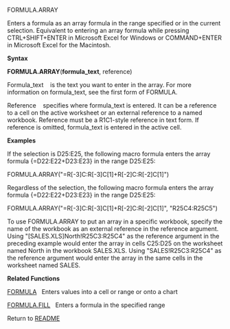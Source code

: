 FORMULA.ARRAY

Enters a formula as an array formula in the range specified or in the
current selection. Equivalent to entering an array formula while
pressing CTRL+SHIFT+ENTER in Microsoft Excel for Windows or
COMMAND+ENTER in Microsoft Excel for the Macintosh.

**Syntax**

**FORMULA.ARRAY**(**formula\_text**, reference)

Formula\_text&nbsp;&nbsp;&nbsp;&nbsp;is the text you want to enter in
the array. For more information on formula\_text, see the first form of
FORMULA.

Reference&nbsp;&nbsp;&nbsp;&nbsp;specifies where formula\_text is
entered. It can be a reference to a cell on the active worksheet or an
external reference to a named workbook. Reference must be a R1C1-style
reference in text form. If reference is omitted, formula\_text is
entered in the active cell.

**Examples**

If the selection is D25:E25, the following macro formula enters the
array formula {=D22:E22+D23:E23} in the range D25:E25:

FORMULA.ARRAY("=R\[-3\]C:R\[-3\]C\[1\]+R\[-2\]C:R\[-2\]C\[1\]")

Regardless of the selection, the following macro formula enters the
array formula {=D22:E22+D23:E23} in the range D25:E25:

FORMULA.ARRAY("=R\[-3\]C:R\[-3\]C\[1\]+R\[-2\]C:R\[-2\]C\[1\]",
"R25C4:R25C5")

To use FORMULA.ARRAY to put an array in a specific workbook, specify the
name of the workbook as an external reference in the reference argument.
Using "\[SALES.XLS\]North\!R25C3:R25C4" as the reference argument in the
preceding example would enter the array in cells C25:D25 on the
worksheet named North in the workbook SALES.XLS. Using
"SALES\!R25C3:R25C4" as the reference argument would enter the array in
the same cells in the worksheet named SALES.

**Related Functions**

[FORMULA](FORMULA.md)&nbsp;&nbsp;&nbsp;Enters values into a cell or range or onto a
chart

[FORMULA.FILL](FORMULA.FILL.md)&nbsp;&nbsp;&nbsp;Enters a formula in the specified range



Return to [README](README.md)

